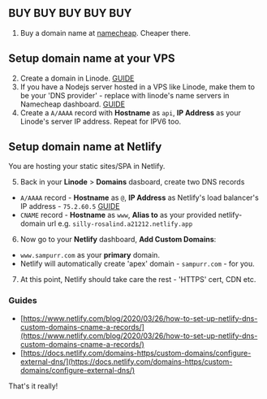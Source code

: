 ## BUY BUY BUY BUY BUY

1. Buy a domain name at [namecheap](https://namecheap.com). Cheaper there.

## Setup domain name at your VPS

2. Create a domain in Linode. [GUIDE](https://www.linode.com/docs/guides/dns-manager#add-a-domain)
3. If you have a Nodejs server hosted in a VPS like Linode, make them to be your 'DNS provider' - replace with linode's name servers in Namecheap dashboard. [GUIDE](https://www.linode.com/docs/guides/dns-manager/#use-linodes-name-servers-with-your-domain)
4. Create a `A/AAAA` record with **Hostname** as `api`, **IP Address** as your Linode's server IP address. Repeat for IPV6 too.

## Setup domain name at Netlify

You are hosting your static sites/SPA in Netlify.

5. Back in your **Linode** > **Domains** dasboard, create two DNS records

- `A/AAAA` record - **Hostname** as `@`, **IP Address** as Netlify's load balancer's IP address - `75.2.60.5` [GUIDE](https://docs.netlify.com/domains-https/custom-domains/configure-external-dns/#configure-an-apex-domain)
- `CNAME` record - **Hostname** as `www`, **Alias to** as your provided netlify-domain url e.g. `silly-rosalind.a21212.netlify.app`

6. Now go to your **Netlify** dashboard, **Add Custom Domains**:

- `www.sampurr.com` as your **primary** domain.
- Netlify will automatically create 'apex' domain - `sampurr.com` - for you.

7. At this point, Netlify should take care the rest - 'HTTPS' cert, CDN etc.

### Guides

- [https://www.netlify.com/blog/2020/03/26/how-to-set-up-netlify-dns-custom-domains-cname-a-records/](https://www.netlify.com/blog/2020/03/26/how-to-set-up-netlify-dns-custom-domains-cname-a-records/)
- [https://docs.netlify.com/domains-https/custom-domains/configure-external-dns/](https://docs.netlify.com/domains-https/custom-domains/configure-external-dns/)

That's it really!
